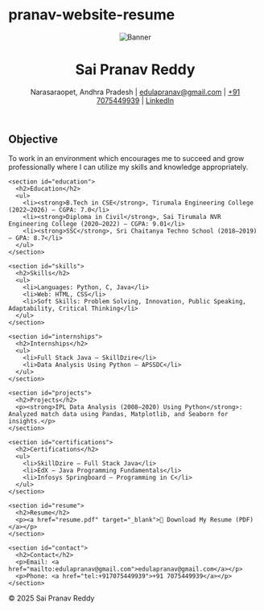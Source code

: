 # pranav-website-resume
<!DOCTYPE html>
<html lang="en">
<head>
  <meta charset="UTF-8">
  <meta name="viewport" content="width=device-width, initial-scale=1.0">
  <title>Sai Pranav Reddy | Portfolio</title>
  <link rel="stylesheet" href="style.css">
</head>
<body>
  <header>
    <div class="container">
      <img src="assets/banner.jpg" alt="Banner" class="banner">
      <h1>Sai Pranav Reddy</h1>
      <p>Narasaraopet, Andhra Pradesh | <a href="mailto:edulapranav@gmail.com">edulapranav@gmail.com</a> | <a href="tel:+917075449939">+91 7075449939</a> | <a href="https://www.linkedin.com/in/sai-pranav-a61593280" target="_blank">LinkedIn</a></p>
    </div>
  </header>

  <main class="container">
    <section id="objective">
      <h2>Objective</h2>
      <p>To work in an environment which encourages me to succeed and grow professionally where I can utilize my skills and knowledge appropriately.</p>
    </section>

    <section id="education">
      <h2>Education</h2>
      <ul>
        <li><strong>B.Tech in CSE</strong>, Tirumala Engineering College (2022–2026) – CGPA: 7.0</li>
        <li><strong>Diploma in Civil</strong>, Sai Tirumala NVR Engineering College (2020–2022) – CGPA: 9.01</li>
        <li><strong>SSC</strong>, Sri Chaitanya Techno School (2018–2019) – GPA: 8.7</li>
      </ul>
    </section>

    <section id="skills">
      <h2>Skills</h2>
      <ul>
        <li>Languages: Python, C, Java</li>
        <li>Web: HTML, CSS</li>
        <li>Soft Skills: Problem Solving, Innovation, Public Speaking, Adaptability, Critical Thinking</li>
      </ul>
    </section>

    <section id="internships">
      <h2>Internships</h2>
      <ul>
        <li>Full Stack Java – SkillDzire</li>
        <li>Data Analysis Using Python – APSSDC</li>
      </ul>
    </section>

    <section id="projects">
      <h2>Projects</h2>
      <p><strong>IPL Data Analysis (2008–2020) Using Python</strong>: Analyzed match data using Pandas, Matplotlib, and Seaborn for insights.</p>
    </section>

    <section id="certifications">
      <h2>Certifications</h2>
      <ul>
        <li>SkillDzire – Full Stack Java</li>
        <li>EdX – Java Programming Fundamentals</li>
        <li>Infosys Springboard – Programming in C</li>
      </ul>
    </section>

    <section id="resume">
      <h2>Resume</h2>
      <p><a href="resume.pdf" target="_blank">📄 Download My Resume (PDF)</a></p>
    </section>

    <section id="contact">
      <h2>Contact</h2>
      <p>Email: <a href="mailto:edulapranav@gmail.com">edulapranav@gmail.com</a></p>
      <p>Phone: <a href="tel:+917075449939">+91 7075449939</a></p>
    </section>
  </main>

  <footer>
    <p>&copy; 2025 Sai Pranav Reddy</p>
  </footer>
</body>
</html>
